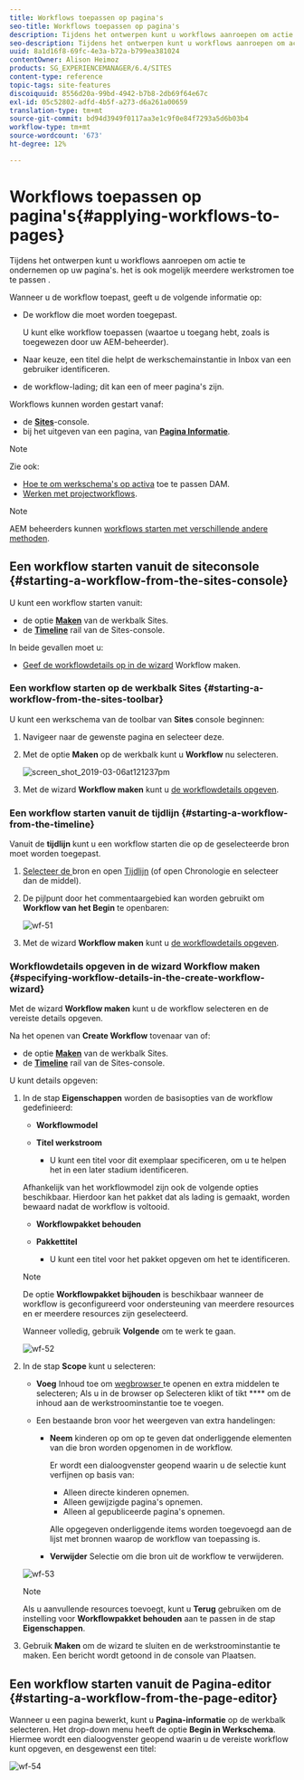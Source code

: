 ```yaml
---
title: Workflows toepassen op pagina's
seo-title: Workflows toepassen op pagina's
description: Tijdens het ontwerpen kunt u workflows aanroepen om actie te ondernemen op uw pagina's. het is ook mogelijk meerdere werkschema's toe te passen.
seo-description: Tijdens het ontwerpen kunt u workflows aanroepen om actie te ondernemen op uw pagina's. het is ook mogelijk meerdere werkschema's toe te passen.
uuid: 8a1d16f8-69fc-4e3a-b72a-b799ea381024
contentOwner: Alison Heimoz
products: SG_EXPERIENCEMANAGER/6.4/SITES
content-type: reference
topic-tags: site-features
discoiquuid: 8556d20a-99bd-4942-b7b8-2db69f64e67c
exl-id: 05c52802-adfd-4b5f-a273-d6a261a00659
translation-type: tm+mt
source-git-commit: bd94d3949f0117aa3e1c9f0e84f7293a5d6b03b4
workflow-type: tm+mt
source-wordcount: '673'
ht-degree: 12%

---
```


# Workflows toepassen op pagina&#39;s{#applying-workflows-to-pages}

Tijdens het ontwerpen kunt u workflows aanroepen om actie te ondernemen op uw pagina&#39;s. het is ook mogelijk meerdere werkstromen toe te passen .

Wanneer u de workflow toepast, geeft u de volgende informatie op:

* De workflow die moet worden toegepast.

   U kunt elke workflow toepassen (waartoe u toegang hebt, zoals is toegewezen door uw AEM-beheerder).

* Naar keuze, een titel die helpt de werkschemainstantie in Inbox van een gebruiker identificeren.
* de workflow-lading; dit kan een of meer pagina&#39;s zijn.

Workflows kunnen worden gestart vanaf:

* de **[Sites](#starting-a-workflow-from-the-sites-console)**-console.
* bij het uitgeven van een pagina, van **[Pagina Informatie](#starting-a-workflow-from-the-page-editor)**.

>[!NOTE]
>
>Zie ook:
>
>* [Hoe te om werkschema&#39;s op activa](/help/assets/assets-workflow.md) toe te passen DAM.
>* [Werken met projectworkflows](/help/sites-authoring/projects-with-workflows.md).

>



>[!NOTE]
>
>AEM beheerders kunnen [workflows starten met verschillende andere methoden](/help/sites-administering/workflows-starting.md).

## Een workflow starten vanuit de siteconsole {#starting-a-workflow-from-the-sites-console}

U kunt een workflow starten vanuit:

* de optie **[Maken](#starting-a-workflow-from-the-sites-toolbar)** van de werkbalk Sites.
* de **[Timeline](#starting-a-workflow-from-the-timeline)** rail van de Sites-console.

In beide gevallen moet u:

* [Geef de workflowdetails op in de wizard](#specifying-workflow-details-in-the-create-workflow-wizard) Workflow maken.

### Een workflow starten op de werkbalk Sites {#starting-a-workflow-from-the-sites-toolbar}

U kunt een werkschema van de toolbar van **Sites** console beginnen:

1. Navigeer naar de gewenste pagina en selecteer deze.

1. Met de optie **Maken** op de werkbalk kunt u **Workflow** nu selecteren.

   ![screen_shot_2019-03-06at121237pm](assets/screen_shot_2019-03-06at121237pm.png)

1. Met de wizard **Workflow maken** kunt u [de workflowdetails opgeven](#specifying-workflow-details-in-the-create-workflow-wizard).

### Een workflow starten vanuit de tijdlijn {#starting-a-workflow-from-the-timeline}

Vanuit de **tijdlijn** kunt u een workflow starten die op de geselecteerde bron moet worden toegepast.

1. [Selecteer de ](/help/sites-authoring/basic-handling.md#viewing-and-selecting-resources) bron en open  [Tijdlijn](/help/sites-authoring/basic-handling.md#timeline)  (of open Chronologie en selecteer dan de middel).
1. De pijlpunt door het commentaargebied kan worden gebruikt om **Workflow van het Begin** te openbaren:

   ![wf-51](assets/wf-51.png)

1. Met de wizard **Workflow maken** kunt u [de workflowdetails opgeven](#specifying-workflow-details-in-the-create-workflow-wizard).

### Workflowdetails opgeven in de wizard Workflow maken {#specifying-workflow-details-in-the-create-workflow-wizard}

Met de wizard **Workflow maken** kunt u de workflow selecteren en de vereiste details opgeven.

Na het openen van **Create Workflow** tovenaar van of:

* de optie **[Maken](#starting-a-workflow-from-the-sites-toolbar)** van de werkbalk Sites.
* de **[Timeline](#starting-a-workflow-from-the-timeline)** rail van de Sites-console.

U kunt details opgeven:

1. In de stap **Eigenschappen** worden de basisopties van de workflow gedefinieerd:

   * **Workflowmodel**
   * **Titel werkstroom**

      * U kunt een titel voor dit exemplaar specificeren, om u te helpen het in een later stadium identificeren.

   Afhankelijk van het workflowmodel zijn ook de volgende opties beschikbaar. Hierdoor kan het pakket dat als lading is gemaakt, worden bewaard nadat de workflow is voltooid.

   * **Workflowpakket behouden**
   * **Pakkettitel**

      * U kunt een titel voor het pakket opgeven om het te identificeren.
   >[!NOTE]
   >
   >De optie **Workflowpakket bijhouden** is beschikbaar wanneer de workflow is geconfigureerd voor ondersteuning van meerdere resources en er meerdere resources zijn geselecteerd.[](/help/sites-developing/workflows-models.md#configuring-a-workflow-for-multi-resource-support)

   Wanneer volledig, gebruik **Volgende** om te werk te gaan.

   ![wf-52](assets/wf-52.png)

1. In de stap **Scope** kunt u selecteren:

   * **Voeg** Inhoud toe om  [wegbrowser ](/help/sites-authoring/author-environment-tools.md#path-browser) te openen en extra middelen te selecteren; Als u in de browser op Selecteren klikt of tikt  **** om de inhoud aan de werkstroominstantie toe te voegen.
   * Een bestaande bron voor het weergeven van extra handelingen:

      * **Neem** kinderen op om op te geven dat onderliggende elementen van die bron worden opgenomen in de workflow.

         Er wordt een dialoogvenster geopend waarin u de selectie kunt verfijnen op basis van:

         * Alleen directe kinderen opnemen.
         * Alleen gewijzigde pagina&#39;s opnemen.
         * Alleen al gepubliceerde pagina&#39;s opnemen.

         Alle opgegeven onderliggende items worden toegevoegd aan de lijst met bronnen waarop de workflow van toepassing is.

      * **Verwijder** Selectie om die bron uit de workflow te verwijderen.

   ![wf-53](assets/wf-53.png)

   >[!NOTE]
   >
   >Als u aanvullende resources toevoegt, kunt u **Terug** gebruiken om de instelling voor **Workflowpakket behouden** aan te passen in de stap **Eigenschappen**.

1. Gebruik **Maken** om de wizard te sluiten en de werkstroominstantie te maken. Een bericht wordt getoond in de console van Plaatsen.

## Een workflow starten vanuit de Pagina-editor {#starting-a-workflow-from-the-page-editor}

Wanneer u een pagina bewerkt, kunt u **Pagina-informatie** op de werkbalk selecteren. Het drop-down menu heeft de optie **Begin in Werkschema**. Hiermee wordt een dialoogvenster geopend waarin u de vereiste workflow kunt opgeven, en desgewenst een titel:

![wf-54](assets/wf-54.png)
